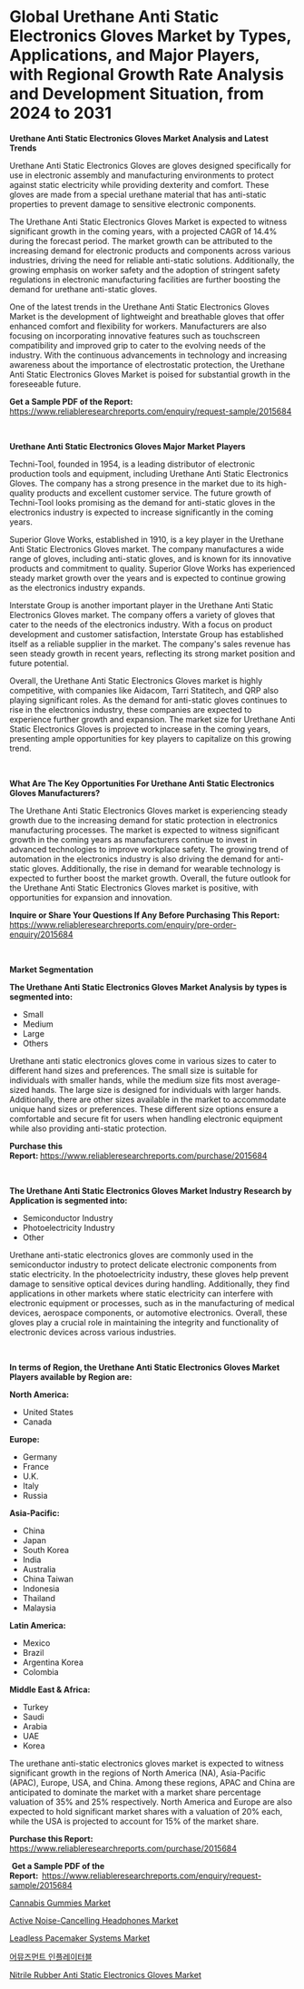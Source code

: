 <p><h1>Global Urethane Anti Static Electronics Gloves Market by Types, Applications, and Major Players, with Regional Growth Rate Analysis and Development Situation, from 2024 to 2031</h1></p><p><strong>Urethane Anti Static Electronics Gloves Market Analysis and Latest Trends</strong></p>
<p><p>Urethane Anti Static Electronics Gloves are gloves designed specifically for use in electronic assembly and manufacturing environments to protect against static electricity while providing dexterity and comfort. These gloves are made from a special urethane material that has anti-static properties to prevent damage to sensitive electronic components.</p><p>The Urethane Anti Static Electronics Gloves Market is expected to witness significant growth in the coming years, with a projected CAGR of 14.4% during the forecast period. The market growth can be attributed to the increasing demand for electronic products and components across various industries, driving the need for reliable anti-static solutions. Additionally, the growing emphasis on worker safety and the adoption of stringent safety regulations in electronic manufacturing facilities are further boosting the demand for urethane anti-static gloves.</p><p>One of the latest trends in the Urethane Anti Static Electronics Gloves Market is the development of lightweight and breathable gloves that offer enhanced comfort and flexibility for workers. Manufacturers are also focusing on incorporating innovative features such as touchscreen compatibility and improved grip to cater to the evolving needs of the industry. With the continuous advancements in technology and increasing awareness about the importance of electrostatic protection, the Urethane Anti Static Electronics Gloves Market is poised for substantial growth in the foreseeable future.</p></p>
<p><strong>Get a Sample PDF of the Report:&nbsp;</strong> <a href="https://www.reliableresearchreports.com/enquiry/request-sample/2015684">https://www.reliableresearchreports.com/enquiry/request-sample/2015684</a></p>
<p>&nbsp;</p>
<p><strong>Urethane Anti Static Electronics Gloves Major Market Players</strong></p>
<p><p>Techni-Tool, founded in 1954, is a leading distributor of electronic production tools and equipment, including Urethane Anti Static Electronics Gloves. The company has a strong presence in the market due to its high-quality products and excellent customer service. The future growth of Techni-Tool looks promising as the demand for anti-static gloves in the electronics industry is expected to increase significantly in the coming years.</p><p>Superior Glove Works, established in 1910, is a key player in the Urethane Anti Static Electronics Gloves market. The company manufactures a wide range of gloves, including anti-static gloves, and is known for its innovative products and commitment to quality. Superior Glove Works has experienced steady market growth over the years and is expected to continue growing as the electronics industry expands.</p><p>Interstate Group is another important player in the Urethane Anti Static Electronics Gloves market. The company offers a variety of gloves that cater to the needs of the electronics industry. With a focus on product development and customer satisfaction, Interstate Group has established itself as a reliable supplier in the market. The company's sales revenue has seen steady growth in recent years, reflecting its strong market position and future potential.</p><p>Overall, the Urethane Anti Static Electronics Gloves market is highly competitive, with companies like Aidacom, Tarri Statitech, and QRP also playing significant roles. As the demand for anti-static gloves continues to rise in the electronics industry, these companies are expected to experience further growth and expansion. The market size for Urethane Anti Static Electronics Gloves is projected to increase in the coming years, presenting ample opportunities for key players to capitalize on this growing trend.</p></p>
<p>&nbsp;</p>
<p><strong>What Are The Key Opportunities For Urethane Anti Static Electronics Gloves Manufacturers?</strong></p>
<p><p>The Urethane Anti Static Electronics Gloves market is experiencing steady growth due to the increasing demand for static protection in electronics manufacturing processes. The market is expected to witness significant growth in the coming years as manufacturers continue to invest in advanced technologies to improve workplace safety. The growing trend of automation in the electronics industry is also driving the demand for anti-static gloves. Additionally, the rise in demand for wearable technology is expected to further boost the market growth. Overall, the future outlook for the Urethane Anti Static Electronics Gloves market is positive, with opportunities for expansion and innovation.</p></p>
<p><strong>Inquire or Share Your Questions If Any Before Purchasing This Report:</strong> <a href="https://www.reliableresearchreports.com/enquiry/pre-order-enquiry/2015684">https://www.reliableresearchreports.com/enquiry/pre-order-enquiry/2015684</a></p>
<p>&nbsp;</p>
<p><strong>Market Segmentation</strong></p>
<p><strong>The Urethane Anti Static Electronics Gloves Market Analysis by types is segmented into:</strong></p>
<p><ul><li>Small</li><li>Medium</li><li>Large</li><li>Others</li></ul></p>
<p><p>Urethane anti static electronics gloves come in various sizes to cater to different hand sizes and preferences. The small size is suitable for individuals with smaller hands, while the medium size fits most average-sized hands. The large size is designed for individuals with larger hands. Additionally, there are other sizes available in the market to accommodate unique hand sizes or preferences. These different size options ensure a comfortable and secure fit for users when handling electronic equipment while also providing anti-static protection.</p></p>
<p><strong>Purchase this Report:&nbsp;</strong><a href="https://www.reliableresearchreports.com/purchase/2015684">https://www.reliableresearchreports.com/purchase/2015684</a></p>
<p>&nbsp;</p>
<p><strong>The Urethane Anti Static Electronics Gloves Market Industry Research by Application is segmented into:</strong></p>
<p><ul><li>Semiconductor Industry</li><li>Photoelectricity Industry</li><li>Other</li></ul></p>
<p><p>Urethane anti-static electronics gloves are commonly used in the semiconductor industry to protect delicate electronic components from static electricity. In the photoelectricity industry, these gloves help prevent damage to sensitive optical devices during handling. Additionally, they find applications in other markets where static electricity can interfere with electronic equipment or processes, such as in the manufacturing of medical devices, aerospace components, or automotive electronics. Overall, these gloves play a crucial role in maintaining the integrity and functionality of electronic devices across various industries.</p></p>
<p>&nbsp;</p>
<p><strong>In terms of Region, the Urethane Anti Static Electronics Gloves Market Players available by Region are:</strong></p>
<p>
    <p> <strong> North America: </strong>
        <ul>
            <li>United States</li>
            <li>Canada</li>
        </ul>
        </p> 
    <p> <strong> Europe: </strong>
        <ul>
            <li>Germany</li>
            <li>France</li>
            <li>U.K.</li>
            <li>Italy</li>
            <li>Russia</li>
        </ul>
        </p> 
    <p> <strong> Asia-Pacific: </strong>
        <ul>
            <li>China</li>
            <li>Japan</li>
            <li>South Korea</li>
            <li>India</li>
            <li>Australia</li>
            <li>China Taiwan</li>
            <li>Indonesia</li>
            <li>Thailand</li>
            <li>Malaysia</li>
        </ul>
        </p> 
    <p> <strong> Latin America: </strong>
        <ul>
            <li>Mexico</li>
            <li>Brazil</li>
            <li>Argentina Korea</li>
            <li>Colombia</li>
        </ul>
        </p> 
    <p> <strong> Middle East & Africa: </strong>
        <ul>
            <li>Turkey</li>
            <li>Saudi</li>
            <li>Arabia</li>
            <li>UAE</li>
            <li>Korea</li>
        </ul>
    </p>
    </p>
<p><p>The urethane anti-static electronics gloves market is expected to witness significant growth in the regions of North America (NA), Asia-Pacific (APAC), Europe, USA, and China. Among these regions, APAC and China are anticipated to dominate the market with a market share percentage valuation of 35% and 25% respectively. North America and Europe are also expected to hold significant market shares with a valuation of 20% each, while the USA is projected to account for 15% of the market share.</p></p>
<p><strong>Purchase this Report: </strong><a href="https://www.reliableresearchreports.com/purchase/2015684">https://www.reliableresearchreports.com/purchase/2015684</a></p>
<p>&nbsp;<strong>Get a Sample PDF of the Report:&nbsp;&nbsp;</strong><a href="https://www.reliableresearchreports.com/enquiry/request-sample/2015684">https://www.reliableresearchreports.com/enquiry/request-sample/2015684</a></p>
<p><strong></strong></p>
<p><p><a href="https://issuu.com/reportprime-2/docs/cannabis-gummies-market-size-2030.pptx">Cannabis Gummies Market</a></p><p><a href="https://funky-papaya-cf4.notion.site/Active-Noise-Cancelling-Headphones-Market-Size-Reflecting-a-Forecast-Till-2031-Market-By-Type-By-A-a2a6b06d3a684b4ebb9fa38d8a7c925f">Active Noise-Cancelling Headphones Market</a></p><p><a href="https://issuu.com/reportprime-2/docs/leadless-pacemaker-systems-market-size-2030.pptx">Leadless Pacemaker Systems Market</a></p><p><a href="https://github.com/bunxhcci35271755/Market-Research-Report-List-1/blob/main/8090725185896.md">어뮤즈먼트 인플레이터블</a></p><p><a href="https://github.com/derrinmiltonellis35gcl/Market-Research-Report-List-1/blob/main/nitrile-rubber-anti-static-electronics-gloves-market.md">Nitrile Rubber Anti Static Electronics Gloves Market</a></p></p>